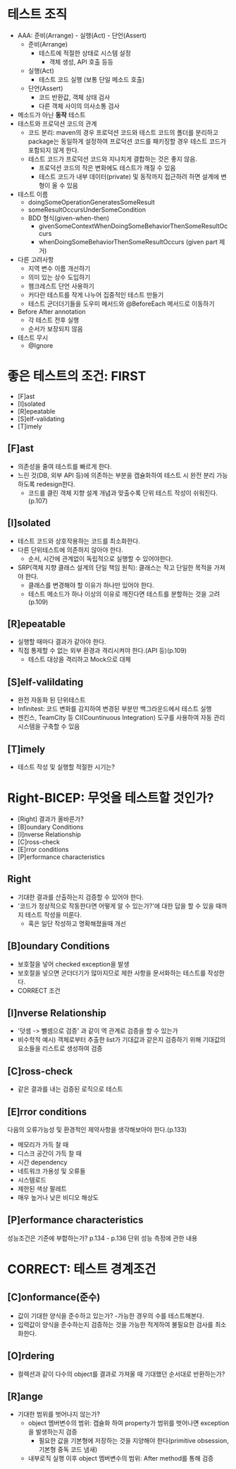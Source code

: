 # 테스트 조직
- AAA: 준비(Arrange) - 실행(Act) - 단언(Assert)
	- 준비(Arrange)
		- 테스트에 적절한 상태로 시스템 설정
			- 객체 생성, API 호출 등등
	- 실행(Act)
		- 테스트 코드 실행 (보통 단일 메소드 호출)
	- 단언(Assert)
		- 코드 반환값, 객체 상태 검사
		- 다른 객체 사이의 의사소통 검사
- 메소드가 아닌 **동작** 테스트
- 테스트와 프로덕션 코드의 관계
	- 코드 분리: maven의 경우 프로덕션 코드와 테스트 코드의 폴더를 분리하고 package는 동일하게 설정하여 프로덕션 코드를 패키징할 경우 테스트 코드가 포함되지 않게 한다.
	- 테스트 코드가 프로덕션 코드와 지나치게 결합하는 것은 좋지 않음. 
		- 프로덕션 코드의 작은 변화에도 테스트가 깨질 수 있음
		- 테스트 코드가 내부 데이터(private) 및 동작까지 접근하려 하면 설계에 변형이 올 수 있음  
- 테스트 이름
	- doingSomeOperationGeneratesSomeResult
	- someResultOccursUnderSomeCondition
	- BDD 형식(given-when-then)
		- givenSomeContextWhenDoingSomeBehaviorThenSomeResultOccurs
		- whenDoingSomeBehaviorThenSomeResultOccurs (given part 제거)
- 다른 고려사항
	- 지역 변수 이름 개선하기
	- 의미 있는 상수 도입하기
	- 햄크레스트 단언 사용하기
	- 커다란 테스트를 작게 나누어 집중적인 테스트 만들기
	- 테스트 군더더기들을 도우미 메서드와 @BeforeEach 메서드로 이동하기
- Before After annotation
	- 각 테스트 전후 실행
	- 순서가 보장되지 않음
- 테스트 무시
	- @Ignore

# 좋은 테스트의 조건: FIRST
- [F]ast
- [I]solated
- [R]epeatable
- [S]elf-validating
- [T]imely

## [F]ast
- 의존성을 줄여 테스트를 빠르게 한다.
- 느린 것(DB, 외부 API 등)에 의존하는 부분을 캡슐화하여 테스트 시 완전 분리 가능하도록 redesign한다.
	- 코드를 클린 객체 지향 설계 개념과 맞출수록 단위 테스트 작성이 쉬워진다.(p.107)
## [I]solated
- 테스트 코드와 상호작용하는 코드를 최소화한다.
- 다른 단위테스트에 의존하지 않아야 한다.
	- 순서, 시간에 관계없이 독립적으로 실행할 수 있어야한다.
- SRP(객체 지향 클래스 설계의 단일 책임 원칙): 클래스는 작고 단일한 목적을 가져야 한다.
	- 클래스를 변경해야 할 이유가 하나만 있어야 한다. 
	- 테스트 메소드가 하나 이상의 이유로 깨진다면 테스트를 분할하는 것을 고려(p.109)
	
## [R]epeatable
- 실행할 때마다 결과가 같아야 한다.
- 직접 통제할 수 없는 외부 환경과 격리시켜야 한다.(API 등)(p.109)
	- 테스트 대상을 격리하고 Mock으로 대체 
	
## [S]elf-valildating
- 완전 자동화 된 단위테스트
- Infinitest: 코드 변화를 감지하여 변경된 부분만 백그라운드에서 테스트 실행
- 젠킨스, TeamCity 등 CI(Countinuous Integration) 도구를 사용하여 자동 관리 시스템을 구축할 수 있음

## [T]imely
- 테스트 작성 및 실행할 적절한 시기는?

# Right-BICEP: 무엇을 테스트할 것인가?
- [Right] 결과가 올바른가?
- [B]oundary Conditions
- [I]nverse Relationship
- [C]ross-check
- [E]rror conditions
- [P]erformance characteristics

## Right
- 기대한 결과를 산출하는지 검증할 수 있어야 한다.
- '코드가 정상적으로 작동한다면 어떻게 알 수 있는가?'에 대한 답을 할 수 있을 때까지 테스트 작성을 미룬다.
	- 혹은 일단 작성하고 명확해졌을때 개선
## [B]oundary Conditions
- 보호절을 넣어 checked exception을 발생
- 보호절을 넣으면 군더더기가 많아지므로 제한 사항을 문서화하는 테스트를 작성한다.
- CORRECT 조건
## [I]nverse Relationship
- '덧셈 -> 뺄셈으로 검증' 과 같이 역 관계로 검증을 할 수 있는가
- 비수학적 예시) 객체로부터 추출한 list가 기대값과 같은지 검증하기 위해 기대값의 요소들을 리스트로 생성하여 검증
## [C]ross-check
- 같은 결과를 내는 검증된 로직으로 테스트
## [E]rror conditions
다음의 오류가능성 및 환경적인 제약사항을 생각해보아야 한다.(p.133)
- 메모리가 가득 찰 때
- 디스크 공간이 가득 찰 때
- 시간 dependency
- 네트워크 가용성 및 오류들
- 시스템로드
- 제한된 색상 팔레트
- 매우 높거나 낮은 비디오 해상도
## [P]erformance characteristics
성능조건은 기준에 부합하는가?
p.134 - p.136
단위 성능 측정에 관한 내용
# CORRECT: 테스트 경계조건
## [C]onformance(준수)
- 값이 기대한 양식을 준수하고 있는가?
	-가능한 경우의 수를 테스트해본다.
- 입력값이 양식을 준수하는지 검증하는 것을 가능한 적게하여 불필요한 검사를 최소화한다.
## [O]rdering
- 컬렉션과 같이 다수의 object를 결과로 가져올 때 기대했던 순서대로 반환하는가?
## [R]ange
- 기대한 범위를 벗어나지 않는가?
	- object 멤버변수의 범위: 캡슐화 하여 property가 범위를 벗어나면 exception을 발생하는지 검증
		- 필요한 값을 기본형에 저장하는 것을 지양해야 한다(primitive obsession, 기본형 중독 코드 냄새)
	- 내부로직 실행 이후 object 멤버변수의 범위: After method를 통해 검증
	

